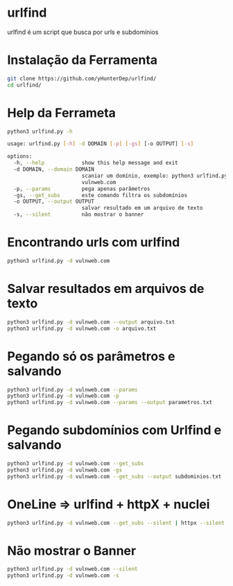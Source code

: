 # urlfind
urlfind é um script que busca por urls e subdomínios

# Instalação da Ferramenta
```sh
git clone https://github.com/yHunterDep/urlfind/
cd urlfind/
```

# Help da Ferrameta
```sh
python3 urlfind.py -h

usage: urlfind.py [-h] -d DOMAIN [-p] [-gs] [-o OUTPUT] [-s]

options:
  -h, --help            show this help message and exit
  -d DOMAIN, --domain DOMAIN
                        scaniar um domínio, exemplo: python3 urlfind.py -d
                        vulnweb.com
  -p, --params          pega apenas parâmetros
  -gs, --get_subs       este comando filtra os subdomínios
  -o OUTPUT, --output OUTPUT
                        salvar resultado em um arquivo de texto
  -s, --silent          não mostrar o banner
```

# Encontrando urls com urlfind
```sh
python3 urlfind.py -d vulnweb.com
```

# Salvar resultados em arquivos de texto
```sh
python3 urlfind.py -d vulnweb.com --output arquivo.txt
python3 urlfind.py -d vulnweb.com -o arquivo.txt
```

# Pegando só os parâmetros e salvando
```sh
python3 urlfind.py -d vulnweb.com --params
python3 urlfind.py -d vulnweb.com -p
python3 urlfind.py -d vulnweb.com --params --output parametros.txt
```

# Pegando subdomínios com Urlfind e salvando
```sh
python3 urlfind.py -d vulnweb.com --get_subs
python3 urlfind.py -d vulnweb.com -gs
python3 urlfind.py -d vulnweb.com --get_subs --output subdominios.txt 
```

# OneLine => urlfind + httpX + nuclei
```sh
python3 urlfind.py -d vulnweb.com --get_subs --silent | httpx --silent | nuclei
```

# Não mostrar o Banner
```sh
python3 urlfind.py -d vulnweb.com --silent
python3 urlfind.py -d vulnweb.com -s
```
